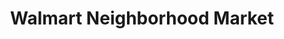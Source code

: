---
title: "Walmart Neighborhood Market"
url: /panorama-city/walmart-neighborhood-market/
shop: supermarket
---